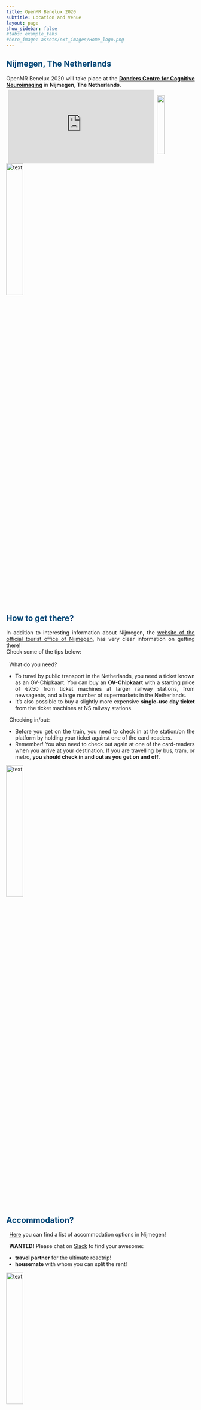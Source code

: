 ```yaml
---
title: OpenMR Benelux 2020
subtitle: Location and Venue
layout: page
show_sidebar: false
#tabs: example_tabs
#hero_image: assets/ext_images/Home_logo.png
---
```


<!-- ## Location and venue information -->

<a name="top"></a>
## <span style="color:#004777"> Nijmegen, The Netherlands </span> 

<style>
img {
  width: 30%;
  height: auto;
  display: inline-block;
}
.img1 {
  width: 20%;
  height: auto;
  display: inline-block;
}
.google-maps {
    position: relative;
    padding-bottom: 40%; // This is the aspect ratio
    height: 0;
    overflow: hidden;
}
.google-maps iframe {
    position: absolute;
    top: 5px;
    left: 5px;
    width: 97% !important;
    height: 100% !important;
    display: inline-block;
}             
</style>   

<div style="text-align: justify">OpenMR Benelux 2020 will take place at the <a href="https://www.ru.nl/donders/"><b>Donders Centre for Cognitive Neuroimaging</b></a> in <b>Nijmegen, The Netherlands</b>.</div>

<img class="img1" style="float: right;" src="../assets/ext_images/nijmegen_doodle_big.jpg" width="240" height="80" vspace="20px">

<div class="google-maps">
  <iframe src="https://www.google.com/maps/embed?pb=!1m18!1m12!1m3!1d2465.92181613219!2d5.863482698981149!3d51.82585868217839!2m3!1f0!2f0!3f0!3m2!1i1024!2i768!4f13.1!3m3!1m2!1s0x47c708f0ef1fb461%3A0x7b612535b3a8c312!2sDonders%20Centre%20for%20Cognitive%20Neuroimaging!5e0!3m2!1sen!2sbe!4v1579348736776!5m2!1sen!2sbe" width="600" height="450" frameborder="0" style="border:0;" allowfullscreen></iframe>
</div>

<img src="../assets/ext_images/post_separator.png" alt="text"> 

## <span style="color:#004777"> How to get there? </span> 

<style>
.map-responsive{
    padding-bottom: 56.25%;
    padding-right: 5%; 
    height:0;
}
.map-responsive iframe{
    height:100%;
    width:50%;
    float: left;
}
.text-style{
    float: left;
}
.padding {
  padding-left: 0cm;
}                                                    
</style>

<div style="text-align: justify">In addition to interesting information about Nijmegen, the <a href="https://en.visitnijmegen.com/traveller-information/getting-here">website of the official tourist office of Nijmegen</a>, has very clear information on getting there! 
<br> Check some of the tips below:</div>
<br>
<i class="fas fa-lightbulb" style="position: relative; top: -3px; text-indent: 0px; vertical-align: middle; color:#004777"></i> &nbsp; What do you need?
<ul>
<li><div class="padding" style="text-align: left;"><div style="text-align: justify">To travel by public transport in the Netherlands, you need a ticket known as an OV-Chipkaart. You can buy an <b>OV-Chipkaart</b> with a starting price of €7.50 from ticket machines at larger railway stations, from newsagents, and a large number of supermarkets in the Netherlands.</div></div></li>
<li><div class="padding" style="text-align: left;"><div style="text-align: justify">It’s also possible to buy a slightly more expensive <b>single-use day ticket</b> from the ticket machines at NS railway stations.</div></div></li>
</ul>

<i class="fas fa-lightbulb" style="position: relative; top: -3px; text-indent: 0px; vertical-align: middle; color:#004777"></i> &nbsp; Checking in/out:
<ul>
<li><div class="padding" style="text-align: left;"><div style="text-align: justify">Before you get on the train, you need to check in at the station/on the platform by holding your ticket against one of the card-readers.</div></div></li>
<li><div class="padding" style="text-align: left;"><div style="text-align: justify">Remember! You also need to check out again at one of the card-readers when you arrive at your destination. If you are travelling by bus, tram, or metro, <b>you should check in and out as you get on and off</b>.</div></div></li>
</ul>

<img src="../assets/ext_images/post_separator.png" alt="text"> 

## <span style="color:#004777"> Accommodation? </span>
<p><i class="fas fa-lightbulb" style="position: relative; top: -3px; text-indent: 0px; vertical-align: middle; color:#004777"></i> &nbsp; <a href="https://github.com/OpenMRBenelux/openmrbenelux.github.io/blob/master/places-nijmegen.md">Here</a> you can find a list of accommodation options in Nijmegen!<br></p>

<i class="fas fa-lightbulb" style="position: relative; top: -3px; text-indent: 0px; vertical-align: middle; color:#004777"></i> &nbsp; <b>WANTED!</b> Please chat on <a href="https://app.slack.com/client/TFKL50SKV/CRNM1KQU8">Slack</a> to find your awesome:
<ul>
<li><div class="padding" style="text-align: left;"><div style="text-align: justify"><b>travel partner</b> for the ultimate roadtrip!</div></div></li>
<li><div class="padding" style="text-align: left;"><div style="text-align: justify"><b>housemate</b> with whom you can split the rent!</div></div></li>
</ul>

<img src="../assets/ext_images/post_separator.png" alt="text"> 
<br>
<a href="../page-location-venue#top"><i class="fas fa-arrow-alt-circle-up" style="position: relative; top: -3px; text-indent: 0px; vertical-align: middle; color:#004777;"></i></a>
